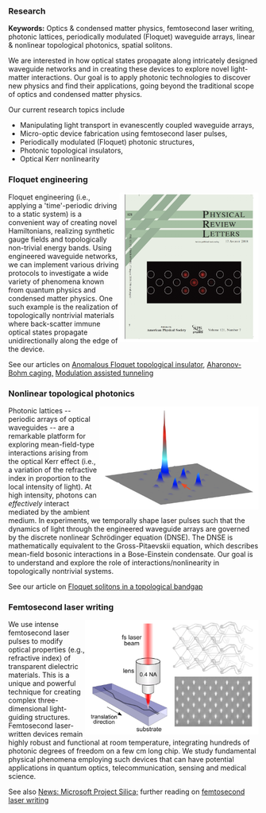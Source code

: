 ### Research

**Keywords:** Optics & condensed matter physics, femtosecond laser writing, photonic lattices,
periodically modulated (Floquet) waveguide arrays, linear & nonlinear topological photonics, spatial solitons.

We are interested in how optical states propagate along intricately designed waveguide networks and in creating these devices to explore novel light-matter interactions. Our goal is to apply photonic technologies to discover new physics and find their applications, going beyond the traditional scope of 
optics and condensed matter physics. <br />

Our current research topics include <br />
   - Manipulating light transport in evanescently coupled waveguide arrays,
   - Micro-optic device fabrication using femtosecond laser pulses, 
   - Periodically modulated (Floquet) photonic structures,
   - Photonic topological insulators,
   - Optical Kerr nonlinearity 

### Floquet engineering
[<img align="right" src="imageN/PRL_cover2.png " width="280"/>](https://journals.aps.org/prl/issues/121/7)
Floquet engineering (i.e., applying a 'time'-periodic driving to a static system) is a convenient way of creating novel Hamiltonians, realizing synthetic gauge fields and topologically non-trivial energy bands. Using engineered waveguide networks, we can implement various driving protocols to investigate a wide variety of phenomena known from quantum physics and condensed matter physics. One such example is the realization of topologically nontrivial materials where back-scatter immune optical states propagate unidirectionally along the edge of the device. <br />

See our articles on [Anomalous Floquet topological insulator,](https://doi.org/10.1038/ncomms13918) [Aharonov-Bohm caging,](https://doi.org/10.1103/PhysRevLett.121.075502) [Modulation assisted tunneling](https://doi.org/10.1088/1367-2630/17/11/115002)

### Nonlinear topological photonics
[<img align="right" src="imageN/NLtopo2.png " width="320"/>](https://doi.org/10.1126/science.aba8725)
Photonic lattices -- periodic arrays of optical waveguides -- are a remarkable platform for exploring mean-field-type interactions arising from the optical Kerr effect (i.e., a variation of the refractive index in proportion to the local intensity of light). At high intensity, photons can *effectively* interact mediated by the ambient medium. In experiments, we temporally shape laser pulses such that the dynamics of light through the engineered waveguide arrays are governed by the discrete nonlinear Schrödinger equation (DNSE). The DNSE is mathematically equivalent to the Gross-Pitaevskii equation, which describes mean-field bosonic interactions in a Bose-Einstein condensate. Our goal is to understand and explore the role of interactions/nonlinearity in topologically nontrivial systems. <br />

See our article on [Floquet solitons in a topological bandgap](https://doi.org/10.1126/science.aba8725)

### Femtosecond laser writing
<img align="right" src="imageN/FLW2.png  " width="350"/> 
We use intense femtosecond laser pulses to modify optical properties (e.g., refractive index) of transparent dielectric materials. This is a unique and powerful technique for creating complex three-dimensional light-guiding structures. Femtosecond laser-written devices remain highly robust and functional at room temperature, integrating hundreds of photonic degrees of freedom on a few cm long chip. We study fundamental physical phenomena employing such devices that can have potential applications in quantum optics, telecommunication, sensing and medical science. <br />

See also [News: Microsoft Project Silica;](https://news.microsoft.com/innovation-stories/ignite-project-silica-superman/) further reading on [femtosecond laser writing](https://doi.org/10.1038/nphoton.2008.47)
